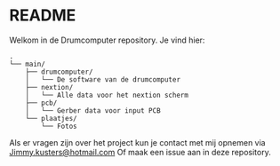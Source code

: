 # README
Welkom in de Drumcomputer repository. Je vind hier:
```
.
└── main/
    ├── drumcomputer/
    │   └── De software van de drumcomputer
    ├── nextion/
    │   └── Alle data voor het nextion scherm
    ├── pcb/
    │   └── Gerber data voor input PCB
    └── plaatjes/
        └── Fotos
```
Als er vragen zijn over het project kun je contact met mij opnemen via Jimmy.kusters@hotmail.com
Of maak een issue aan in deze repository.
